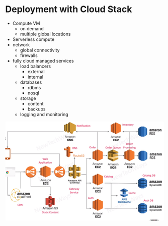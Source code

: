 # Deployment with Cloud Stack

- Compute VM 
  - on demand
  - multiple global locations
- Serverless compute
- network
  - global connectivity
  - firewalls
- fully cloud managed services
  - load balancers
    - external
    - internal
  - databases
    - rdbms
    - nosql
  - storage
    - content
    - backups
  - logging and monitoring



![Alt text](image-14.png)